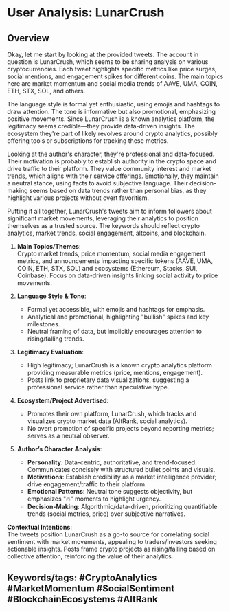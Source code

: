 # User Analysis: LunarCrush

## Overview

<think>
Okay, let me start by looking at the provided tweets. The account in question is LunarCrush, which seems to be sharing analysis on various cryptocurrencies. Each tweet highlights specific metrics like price surges, social mentions, and engagement spikes for different coins. The main topics here are market momentum and social media trends of AAVE, UMA, COIN, ETH, STX, SOL, and others.

The language style is formal yet enthusiastic, using emojis and hashtags to draw attention. The tone is informative but also promotional, emphasizing positive movements. Since LunarCrush is a known analytics platform, the legitimacy seems credible—they provide data-driven insights. The ecosystem they're part of likely revolves around crypto analytics, possibly offering tools or subscriptions for tracking these metrics.

Looking at the author's character, they're professional and data-focused. Their motivation is probably to establish authority in the crypto space and drive traffic to their platform. They value community interest and market trends, which aligns with their service offerings. Emotionally, they maintain a neutral stance, using facts to avoid subjective language. Their decision-making seems based on data trends rather than personal bias, as they highlight various projects without overt favoritism.

Putting it all together, LunarCrush's tweets aim to inform followers about significant market movements, leveraging their analytics to position themselves as a trusted source. The keywords should reflect crypto analytics, market trends, social engagement, altcoins, and blockchain.
</think>

1. **Main Topics/Themes**:  
Crypto market trends, price momentum, social media engagement metrics, and announcements impacting specific tokens (AAVE, UMA, COIN, ETH, STX, SOL) and ecosystems (Ethereum, Stacks, SUI, Coinbase). Focus on data-driven insights linking social activity to price movements.  

2. **Language Style & Tone**:  
   - Formal yet accessible, with emojis and hashtags for emphasis.  
   - Analytical and promotional, highlighting "bullish" spikes and key milestones.  
   - Neutral framing of data, but implicitly encourages attention to rising/falling trends.  

3. **Legitimacy Evaluation**:  
   - High legitimacy; LunarCrush is a known crypto analytics platform providing measurable metrics (price, mentions, engagement).  
   - Posts link to proprietary data visualizations, suggesting a professional service rather than speculative hype.  

4. **Ecosystem/Project Advertised**:  
   - Promotes their own platform, LunarCrush, which tracks and visualizes crypto market data (AltRank, social analytics).  
   - No overt promotion of specific projects beyond reporting metrics; serves as a neutral observer.  

5. **Author’s Character Analysis**:  
   - **Personality**: Data-centric, authoritative, and trend-focused. Communicates concisely with structured bullet points and visuals.  
   - **Motivations**: Establish credibility as a market intelligence provider; drive engagement/traffic to their platform.  
   - **Emotional Patterns**: Neutral tone suggests objectivity, but emphasizes "🔥" moments to highlight urgency.  
   - **Decision-Making**: Algorithmic/data-driven, prioritizing quantifiable trends (social metrics, price) over subjective narratives.  

**Contextual Intentions**:  
The tweets position LunarCrush as a go-to source for correlating social sentiment with market movements, appealing to traders/investors seeking actionable insights. Posts frame crypto projects as rising/falling based on collective attention, reinforcing the value of their analytics.  

Keywords/tags: #CryptoAnalytics #MarketMomentum #SocialSentiment #BlockchainEcosystems #AltRank
---
